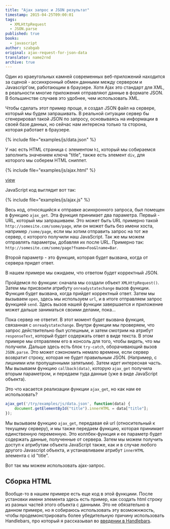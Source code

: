 ```yaml
---
title: "Ajax запрос и JSON результат"
timestamp: 2015-04-25T09:00:01
tags:
  - XMLHttpRequest
  - JSON.parse
published: true
books:
  - javascript
author: szabgab
original: ajax-request-for-json-data
translator: name2rnd
archive: true
---
```



Один из краеугольных камней современных веб-приложений находится за сценой - ассинхронный обмен данными между
сервером и Javascript'ом, работающим в браузере. Хотя Ajax это стандарт для XML, в реальности многие приложения
отправляют данные в формате JSON. В большинстве случаев это удобнее, чем использовать XML.


Чтобы сделать этот пример проще, я создал JSON файл на сервере, который мы будем запрашивать.
В реальной ситуации сервер бы сгенерировал такой JSON по запросу, основываясь на информации в своей базе данных,
но сейчас нам интересна только та сторона, которая работает в браузере.

{% include file="examples/js/data.json" %}

У нас есть HTML страница с элементом `h1`, который мы собираемся заполнить значением ключа "title", 
также есть элемент `div`, для которого мы соберем HTML сниппет.

{% include file="examples/js/ajax.html" %}

[view](examples/js/ajax.html)

JavaScript код выглядит вот так:

{% include file="examples/js/ajax.js" %}

Весь код, относящийся к отправке асинхронного запроса, был помещен в функцию `ajax_get`.
Эта функция принимает два параметра. Первый - URL, который мы запрашиваем. Это может быть URL примерно такой `http://somesite.com/some/page`,
или он может быть без имени хоста, например `/some/page`, если мы хотим отправить запрос на тот же сервер, с которого получили
наш JavaScript. Так же мы можем отправлять параметры, добавляя их после URL. Примерно так: `http://somesite.com/some/page?fname=Foo&lname=Bar`.

Второй параметр - это функция, которая будет вызвана, когда от сервера придет ответ.

В нашем примере мы ожидаем, что ответом будет корректный JSON.

Пройдемся по функции: сначала мы создали объект `XMLHttpRequest()`. Затем мы присвоили атрибуту `onreadystatechange` вызов функции.
Функция будет вызвана, когда прийдет корректный ответ.
Затем мы вызываем `open`, здесь мы используем `url`, и в итоге отправляем запрос функцией `send`. 
Здесь вызов нашей функции завершается и приложение может дальше заниматься своими делами, пока...

Пока сервер не ответит. В этот момент будет вызвана функция, связанная с `onreadystatechange`.
Внутри функции мы проверяем, что запрос действительно был успешным, и затем смотрим на атрибут `responseText`,
который будет содержать ответ в виде текста. В этом примере мы отправляем его в консоль для того, чтобы
видеть, что мы получили. Дальше здесь есть блок `try-catch`, оборачивающий вызов `JSON.parse`.
Это может сэкономить немало времени, если сервер возвратит строку, которая не будет правильным JSON.
(Например, с лишними или пропущенными запятыми). Затем идет интересная часть. Мы вызываем функцию `callback(data)`, которую
`ajax_get` получила вторым параметром, и передаем туда данные (уже в виде JavaScript объекта).

Это что касается реализации функции `ajax_get`, но как нам ее использовать?

```javascript
ajax_get('/try/examples/js/data.json', function(data) {
    document.getElementById("title").innerHTML = data["title"];
});
```

Мы вызываем функцию `ajax_get`, передавая ей url (относительный к текущему серверу), и мы также передаем функцию,
которая принимает единственную переменную. Это коллбек-функция и ее параметр будет содержать данные, полученные от сервера.
Затем мы можем получить доступ к атрибутам объекта JavaScript также, как и в случае любого другого Javascript объекта,
и устанавливаем атрибут `innerHTML` элемента с id "title".

Вот так мы можем использовать ajax-запрос.

## Сборка HTML

Вообще-то в нашем примере есть еще код в этой функциии. После установки имени элемента здесь есть пример,
как создать html строку из разных частей этого объекта с данными. Это не обязательно в данном примере,
но я собираюсь использовать эту возможнжость, чтобы продемонстрировать более убедительную причину использовать Handlebars,
про который я рассказывал во [введении в Handlebars](/introduction-to-handlebars-javascript-templating-system).

